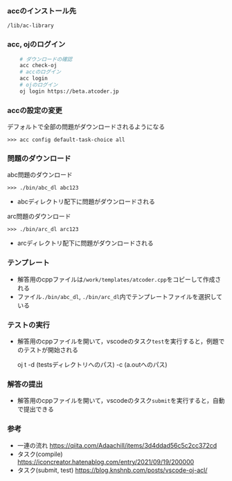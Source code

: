 <!-- nodejsをダウンロードしていることでコンテナがでかくなってしまっている(要修正) 
-> ac-libraryはzipファイルからインストールすることも可能 -->
<!-- abc, arc以外のコンテストをotherにまとめておきたいのでabc_dl, arc_dl, other_dlに分けている -->

### accのインストール先
`/lib/ac-library`

### acc, ojのログイン
```bash
    # ダウンロードの確認
    acc check-oj 
    # accのログイン
    acc login
    # ojのログイン
    oj login https://beta.atcoder.jp
```

### accの設定の変更
デフォルトで全部の問題がダウンロードされるようになる
    
    >>> acc config default-task-choice all

### 問題のダウンロード
abc問題のダウンロード

    >>> ./bin/abc_dl abc123

- abcディレクトリ配下に問題がダウンロードされる

arc問題のダウンロード

    >>> ./bin/arc_dl arc123

- arcディレクトリ配下に問題がダウンロードされる

### テンプレート
- 解答用のcppファイルは`/work/templates/atcoder.cpp`をコピーして作成される
- ファイル`./bin/abc_dl`, `./bin/arc_dl`内でテンプレートファイルを選択している

### テストの実行
- 解答用のcppファイルを開いて，vscodeのタスク`test`を実行すると，例題でのテストが開始される
    
    oj t -d (testsディレクトリへのパス) -c (a.outへのパス)

### 解答の提出
- 解答用のcppファイルを開いて，vscodeのタスク`submit`を実行すると，自動で提出できる

### 参考
- 一連の流れ
https://qiita.com/Adaachill/items/3d4ddad56c5c2cc372cd
- タスク(compile)
https://iconcreator.hatenablog.com/entry/2021/09/19/200000
- タスク(submit, test)
https://blog.knshnb.com/posts/vscode-oj-acl/
